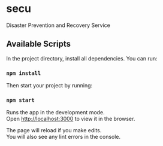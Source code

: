 # secu
Disaster Prevention and Recovery Service

## Available Scripts

In the project directory, install all dependencies.
You can run:

### `npm install`

Then start your project by running:

### `npm start`

Runs the app in the development mode.<br />
Open [http://localhost:3000](http://localhost:3000) to view it in the browser.

The page will reload if you make edits.<br />
You will also see any lint errors in the console.